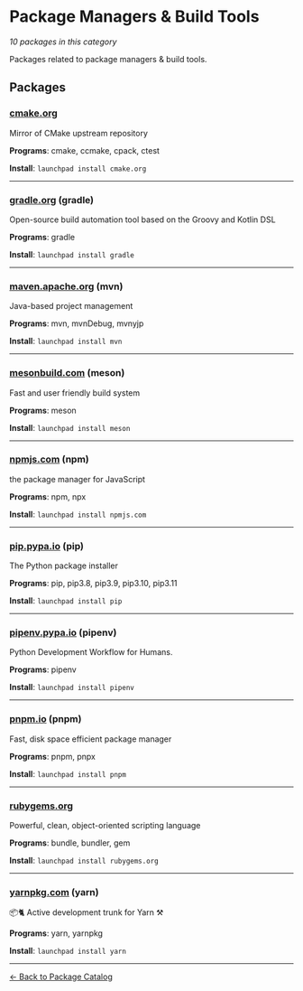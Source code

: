 # Package Managers & Build Tools

*10 packages in this category*

Packages related to package managers & build tools.

## Packages

### [cmake.org](../packages/cmakeorg.md)

Mirror of CMake upstream repository

**Programs**: cmake, ccmake, cpack, ctest

**Install**: `launchpad install cmake.org`

---

### [gradle.org](../packages/gradleorg.md) (gradle)

Open-source build automation tool based on the Groovy and Kotlin DSL

**Programs**: gradle

**Install**: `launchpad install gradle`

---

### [maven.apache.org](../packages/mavenapacheorg.md) (mvn)

Java-based project management

**Programs**: mvn, mvnDebug, mvnyjp

**Install**: `launchpad install mvn`

---

### [mesonbuild.com](../packages/mesonbuildcom.md) (meson)

Fast and user friendly build system

**Programs**: meson

**Install**: `launchpad install meson`

---

### [npmjs.com](../packages/npmjscom.md) (npm)

the package manager for JavaScript

**Programs**: npm, npx

**Install**: `launchpad install npmjs.com`

---

### [pip.pypa.io](../packages/pippypaio.md) (pip)

The Python package installer

**Programs**: pip, pip3.8, pip3.9, pip3.10, pip3.11

**Install**: `launchpad install pip`

---

### [pipenv.pypa.io](../packages/pipenvpypaio.md) (pipenv)

Python Development Workflow for Humans.

**Programs**: pipenv

**Install**: `launchpad install pipenv`

---

### [pnpm.io](../packages/pnpmio.md) (pnpm)

Fast, disk space efficient package manager

**Programs**: pnpm, pnpx

**Install**: `launchpad install pnpm`

---

### [rubygems.org](../packages/rubygemsorg.md)

Powerful, clean, object-oriented scripting language

**Programs**: bundle, bundler, gem

**Install**: `launchpad install rubygems.org`

---

### [yarnpkg.com](../packages/yarnpkgcom.md) (yarn)

📦🐈 Active development trunk for Yarn ⚒

**Programs**: yarn, yarnpkg

**Install**: `launchpad install yarn`

---

[← Back to Package Catalog](../package-catalog.md)
